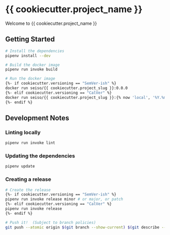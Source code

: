 # {{ cookiecutter.project_name }}

Welcome to {{ cookiecutter.project_name }}

## Getting Started

```bash
# Install the dependencies
pipenv install --dev

# Build the docker image
pipenv run invoke build

# Run the docker image
{%- if cookiecutter.versioning == "SemVer-ish" %}
docker run seiso/{{ cookiecutter.project_slug }}:0.0.0
{%- elif cookiecutter.versioning == "CalVer" %}
docker run seiso/{{ cookiecutter.project_slug }}:{% now 'local', '%Y.%m.00' %}
{%- endif %}
```

## Development Notes

### Linting locally

```bash
pipenv run invoke lint
```

### Updating the dependencies

```bash
pipenv update
```

### Creating a release

```bash
# Create the release
{%- if cookiecutter.versioning == "SemVer-ish" %}
pipenv run invoke release minor # or major, or patch
{%- elif cookiecutter.versioning == "CalVer" %}
pipenv run invoke release
{%- endif %}

# Push it!  (Subject to branch policies)
git push --atomic origin $(git branch --show-current) $(git describe --tags)
```
